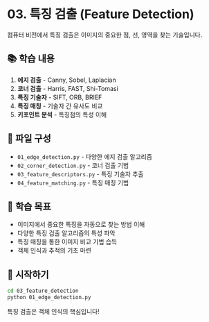 # 03. 특징 검출 (Feature Detection)

컴퓨터 비전에서 특징 검출은 이미지의 중요한 점, 선, 영역을 찾는 기술입니다.

## 📚 학습 내용

1. **에지 검출** - Canny, Sobel, Laplacian
2. **코너 검출** - Harris, FAST, Shi-Tomasi
3. **특징 기술자** - SIFT, ORB, BRIEF
4. **특징 매칭** - 기술자 간 유사도 비교
5. **키포인트 분석** - 특징점의 특성 이해

## 📁 파일 구성

- `01_edge_detection.py` - 다양한 에지 검출 알고리즘
- `02_corner_detection.py` - 코너 검출 기법
- `03_feature_descriptors.py` - 특징 기술자 추출
- `04_feature_matching.py` - 특징 매칭 기법

## 🎯 학습 목표

- 이미지에서 중요한 특징을 자동으로 찾는 방법 이해
- 다양한 특징 검출 알고리즘의 특성 파악
- 특징 매칭을 통한 이미지 비교 기법 습득
- 객체 인식과 추적의 기초 마련

## 🚀 시작하기

```bash
cd 03_feature_detection
python 01_edge_detection.py
```

특징 검출은 객체 인식의 핵심입니다!